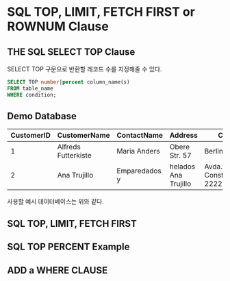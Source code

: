 # SQL TOP, LIMIT, FETCH FIRST or ROWNUM Clause
## THE SQL SELECT TOP Clause
SELECT TOP 구문으로 반환할 레코드 수를 지정해줄 수 있다. 

``` sql
SELECT TOP number|percent column_name(s)
FROM table_name
WHERE condition;
```


## Demo Database
| CustomerID	| CustomerName	| ContactName	| Address	| City | 	PostalCode	| Country| 
|---|---|----|----|----|----|---|
|1|Alfreds Futterkiste|	Maria Anders|	Obere Str. 57|	Berlin	|12209|	Germany|
|2|	Ana Trujillo| Emparedados y| helados	Ana Trujillo|	Avda. de la Constitución 2222|	México D.F.|	05021	|Mexico|

사용할 예시 데이터베이스는 위와 같다.


## SQL TOP, LIMIT, FETCH FIRST
## SQL TOP PERCENT Example
## ADD a WHERE CLAUSE
